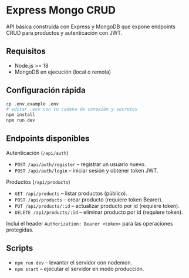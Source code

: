 # Express Mongo CRUD

API básica construida con Express y MongoDB que expone endpoints CRUD para productos y autenticación con JWT.

## Requisitos

- Node.js >= 18
- MongoDB en ejecución (local o remota)

## Configuración rápida

```bash
cp .env.example .env
# editar .env con tu cadena de conexión y secretos
npm install
npm run dev
```

## Endpoints disponibles

Autenticación (`/api/auth`)
- `POST /api/auth/register` – registrar un usuario nuevo.
- `POST /api/auth/login` – iniciar sesión y obtener token JWT.

Productos (`/api/products`)
- `GET /api/products` – listar productos (público).
- `POST /api/products` – crear producto (requiere token Bearer).
- `PUT /api/products/:id` – actualizar producto por id (requiere token).
- `DELETE /api/products/:id` – eliminar producto por id (requiere token).

Incluí el header `Authorization: Bearer <token>` para las operaciones protegidas.

## Scripts

- `npm run dev` – levantar el servidor con nodemon.
- `npm start` – ejecutar el servidor en modo producción.

